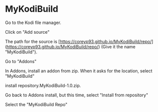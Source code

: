 # <B>MyKodiBuild</B>

Go to the Kodi file manager.

Click on "Add source"

The path for the source is [https://coreyp93.github.io/MyKodiBuild/repo/] (https://coreyp93.github.io/MyKodiBuild/repo/) (Give it the name "MyKodiBuild").

Go to "Addons"

In Addons, install an addon from zip. When it asks for the location, select "MyKodiBuild"

install repository.MyKodiBuild-1.0.zip.

Go back to Addons install, but this time, select "Install from repository"

Select the "MyKodiBuild Repo"
